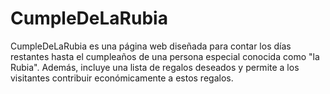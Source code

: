 # CumpleDeLaRubia
CumpleDeLaRubia es una página web diseñada para contar los días restantes hasta el cumpleaños de una persona especial conocida como "la Rubia". Además, incluye una lista de regalos deseados y permite a los visitantes contribuir económicamente a estos regalos.
